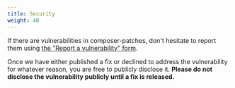 ```yaml
---
title: Security
weight: 40
---
```


If there are vulnerabilities in composer-patches, don't hesitate to report them
using [the "Report a vulnerability" form](https://github.com/cweagans/composer-configurable-plugin/security/advisories/new).

Once we have either published a fix or declined to address the vulnerability for whatever reason, you are free to
publicly disclose it. **Please do not disclose the vulnerability publicly until a fix is released.**
